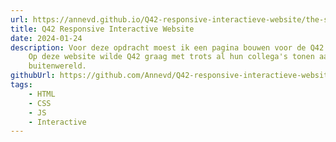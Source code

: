 ```yaml
---
url: https://annevd.github.io/Q42-responsive-interactieve-website/the-sprint-main/public/
title: Q42 Responsive Interactive Website
date: 2024-01-24
description: Voor deze opdracht moest ik een pagina bouwen voor de Q42 website.
    Op deze website wilde Q42 graag met trots al hun collega's tonen aan de
    buitenwereld.
githubUrl: https://github.com/Annevd/Q42-responsive-interactieve-website
tags:
    - HTML
    - CSS
    - JS
    - Interactive
---
```

